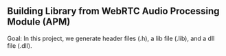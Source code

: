 ## Building Library from WebRTC Audio Processing Module (APM)

Goal: In this project, we generate header files (.h), a lib file (.lib), and a dll file (.dll).
